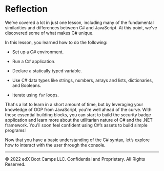 # Reflection

We've covered a lot in just one lesson, including many of the fundamental similarities and differences between C# and JavaScript. At this point, we've discovered some of what makes C# unique.

In this lesson, you learned how to do the following:

* Set up a C# environment.

* Run a C# application.

* Declare a statically typed variable.

* Use C# data types like strings, numbers, arrays and lists, dictionaries, and Booleans.

* Iterate using `for` loops.

That's a lot to learn in a short amount of time, but by leveraging your knowledge of OOP from JavaScript, you're well ahead of the curve. With these essential building blocks, you can start to build the security badge application and learn more about the utilitarian nature of C# and the .NET framework. You'll soon feel confident using C#’s assets to build simple programs!

Now that you have a basic understanding of the C# syntax, let’s explore how to interact with the user through the console.

---
© 2022 edX Boot Camps LLC. Confidential and Proprietary. All Rights Reserved.